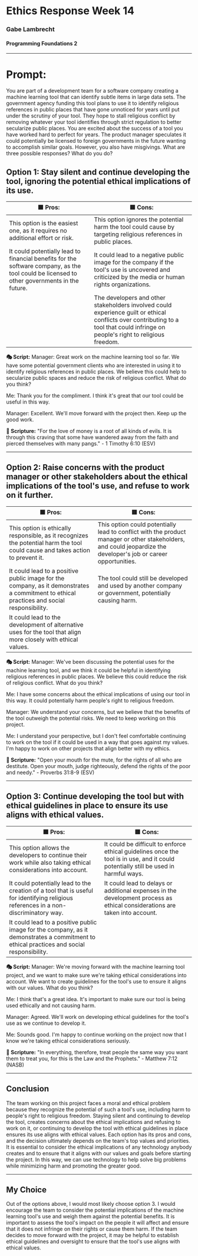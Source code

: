 # Ethics Response Week 14
### Gabe Lambrecht
#### Programming Foundations 2
---
# Prompt: 
You are part of a development team for a software company creating a machine learning tool that can identify subtle items in large data sets. The government agency funding this tool plans to use it to identify religious references in public places that have gone unnoticed for years until put under the scrutiny of your tool. They hope to stall religious conflict by removing whatever your tool identifies through strict regulation to better secularize public places. You are excited about the success of a tool you have worked hard to perfect for years. The product manager speculates it could potentially be licensed to foreign governments in the future wanting to accomplish similar goals. However, you also have misgivings. What are three possible responses? What do you do?

## Option 1: Stay silent and continue developing the tool, ignoring the potential ethical implications of its use.

| **🟩 Pros:**     | **🟥 Cons:**        |
| ----------| ----------  |
| This option is the easiest one, as it requires no additional effort or risk.    | This option ignores the potential harm the tool could cause by targeting religious references in public places.       |
| It could potentially lead to financial benefits for the software company, as the tool could be licensed to other governments in the future.    | It could lead to a negative public image for the company if the tool's use is uncovered and criticized by the media or human rights organizations.       |
|      | The developers and other stakeholders involved could experience guilt or ethical conflicts over contributing to a tool that could infringe on people's right to religious freedom.       |

**🎭 Script:**
Manager: Great work on the machine learning tool so far. We have some potential government clients who are interested in using it to identify religious references in public places. We believe this could help to secularize public spaces and reduce the risk of religious conflict. What do you think?

Me: Thank you for the compliment. I think it's great that our tool could be useful in this way.

Manager: Excellent. We'll move forward with the project then. Keep up the good work.


**📖 Scripture:**
"For the love of money is a root of all kinds of evils. It is through this craving that some have wandered away from the faith and pierced themselves with many pangs." - 1 Timothy 6:10 (ESV)



--- 

## Option 2: Raise concerns with the product manager or other stakeholders about the ethical implications of the tool's use, and refuse to work on it further.

| **🟩 Pros:**     | **🟥 Cons:**       |
| ----------| ----------  |
| This option is ethically responsible, as it recognizes the potential harm the tool could cause and takes action to prevent it.     | This option could potentially lead to conflict with the product manager or other stakeholders, and could jeopardize the developer's job or career opportunities.       |
| It could lead to a positive public image for the company, as it demonstrates a commitment to ethical practices and social responsibility.     |   The tool could still be developed and used by another company or government, potentially causing harm.      |
| It could lead to the development of alternative uses for the tool that align more closely with ethical values.     |     |


**🎭 Script:**
Manager: We've been discussing the potential uses for the machine learning tool, and we think it could be helpful in identifying religious references in public places. We believe this could reduce the risk of religious conflict. What do you think?

Me: I have some concerns about the ethical implications of using our tool in this way. It could potentially harm people's right to religious freedom.

Manager: We understand your concerns, but we believe that the benefits of the tool outweigh the potential risks. We need to keep working on this project.

Me: I understand your perspective, but I don't feel comfortable continuing to work on the tool if it could be used in a way that goes against my values. I'm happy to work on other projects that align better with my ethics.




**📖 Scripture:**
"Open your mouth for the mute, for the rights of all who are destitute. Open your mouth, judge righteously, defend the rights of the poor and needy." - Proverbs 31:8-9 (ESV)



---

## Option 3: Continue developing the tool but with ethical guidelines in place to ensure its use aligns with ethical values.

| **🟩 Pros:**     | **🟥 Cons:**       |
| ----------| ----------  |
| This option allows the developers to continue their work while also taking ethical considerations into account.    | It could be difficult to enforce ethical guidelines once the tool is in use, and it could potentially still be used in harmful ways.       |
| It could potentially lead to the creation of a tool that is useful for identifying religious references in a non-discriminatory way.     | It could lead to delays or additional expenses in the development process as ethical considerations are taken into account.       |
| It could lead to a positive public image for the company, as it demonstrates a commitment to ethical practices and social responsibility.     |        |



**🎭 Script:**
Manager: We're moving forward with the machine learning tool project, and we want to make sure we're taking ethical considerations into account. We want to create guidelines for the tool's use to ensure it aligns with our values. What do you think?

Me: I think that's a great idea. It's important to make sure our tool is being used ethically and not causing harm.

Manager: Agreed. We'll work on developing ethical guidelines for the tool's use as we continue to develop it.

Me: Sounds good. I'm happy to continue working on the project now that I know we're taking ethical considerations seriously.


**📖 Scripture:**
"In everything, therefore, treat people the same way you want them to treat you, for this is the Law and the Prophets." - Matthew 7:12 (NASB)



--- 
## Conclusion
The team working on this project faces a moral and ethical problem because they recognize the potential of such a tool's use, including harm to people's right to religious freedom. Staying silent and continuing to develop the tool, creates concerns about the ethical implications and refusing to work on it, or continuing to develop the tool with ethical guidelines in place ensures its use aligns with ethical values. Each option has its pros and cons, and the decision ultimately depends on the team's top values and priorities. It is essential to consider the ethical implications of any technology anybody creates and to ensure that it aligns with our values and goals before starting the project. In this way, we can use technology to help solve big problems while minimizing harm and promoting the greater good.

---
## My Choice

Out of the options above, I would most likely choose option 3. I would encourage the team to consider the potential implications of the machine learning tool's use and weigh them against the potential benefits. It is important to assess the tool's impact on the people it will affect and ensure that it does not infringe on their rights or cause them harm. If the team decides to move forward with the project, it may be helpful to establish ethical guidelines and oversight to ensure that the tool's use aligns with ethical values.